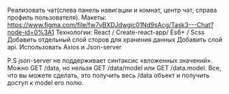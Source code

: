 Реализовать чат(слева панель навигации и комнат, центр чат, справа профиль пользователя). 
Макеты: https://www.figma.com/file/fw7vBXDJdwgic01Nd9sAcg/Task3---Chat?node-id=0%3A1
Технологии:
React / Create-react-app/ Es6+ / Scss
Добавить отдельный слой сторов для хранения данных
Добавить слой api. Использовать Axios и Json-server

P.S json-server не поддерживает синтаксис «вложенных значений». Можно GET /data, но нельзя GET /data/model или GET /data.model. Все, что вы можете сделать, это получить весь /data объект и получить доступ к model его полю.
